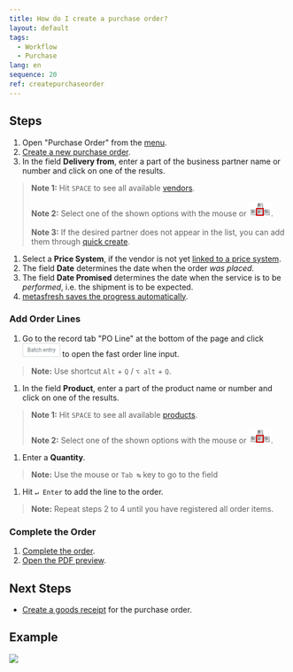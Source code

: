 ```yaml
---
title: How do I create a purchase order?
layout: default
tags:
  - Workflow
  - Purchase
lang: en
sequence: 20
ref: createpurchaseorder
---
```


## Steps
1. Open "Purchase Order" from the [menu](Menu).
1. [Create a new purchase order](New_Record_Window).
1. In the field **Delivery from**, enter a part of the business partner name or number and click on one of the results.
 >**Note 1:** Hit `SPACE` to see all available [vendors](New_business_partner_vendors).<br><br>
 >**Note 2:** Select one of the shown options with the mouse or ![](../DE/assets/Workflow_Auftrag_Bis_Rechnung_WebUI-73797.png).<br><br>
 >**Note 3:** If the desired partner does not appear in the list, you can add them through [quick create](Quick_create_new_business_partner).

1. Select a **Price System**, if the vendor is not yet [linked to a price system](Assign_prices_to_partner).
1. The field **Date** determines the date when the order *was placed*.
1. The field **Date Promised** determines the date when the service is to be *performed*, i.e. the shipment is to be expected.
1. [metasfresh saves the progress automatically](Saveindicator).

### Add Order Lines
1. Go to the record tab "PO Line" at the bottom of the page and click ![](assets/Batch_Entry_Button.png) to open the fast order line input.
 >**Note:** Use shortcut `Alt` + `Q` / `⌥ alt` + `Q`.

1. In the field **Product**, enter a part of the product name or number and click on one of the results.
 >**Note 1:** Hit `SPACE` to see all available [products](NewProduct).<br><br>
 >**Note 2:** Select one of the shown options with the mouse or ![](../DE/assets/Workflow_Auftrag_Bis_Rechnung_WebUI-73797.png).

1. Enter a **Quantity**.
 >**Note:** Use the mouse or `Tab ↹` key to go to the field

1. Hit `↵ Enter` to add the line to the order.
 >**Note:** Repeat steps 2 to 4 until you have registered all order items.

### Complete the Order
1. [Complete the order](DocumentProcessingComplete).
1. [Open the PDF preview](PrintPreview).

## Next Steps
- [Create a goods receipt](CreateGoodsReceipt) for the purchase order.

## Example
![](assets/NewPO_walkthrough.gif)
